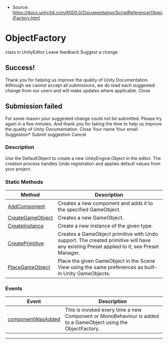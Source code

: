 * Source: https://docs.unity3d.com/6000.0/Documentation/ScriptReference/ObjectFactory.html

# ObjectFactory
class in UnityEditor
Leave feedback
Suggest a change
## Success!
Thank you for helping us improve the quality of Unity Documentation. Although we cannot accept all submissions, we do read each suggested change from our users and will make updates where applicable.
Close
## Submission failed
For some reason your suggested change could not be submitted. Please <a>try again</a> in a few minutes. And thank you for taking the time to help us improve the quality of Unity Documentation.
Close
Your name Your email Suggestion* Submit suggestion
Cancel
### Description
Use the DefaultObject to create a new UnityEngine.Object in the editor.
The creation process handles Undo registration and applies default values from your project.
### Static Methods
Method | Description  
---|---  
[AddComponent](https://docs.unity3d.com/6000.0/Documentation/ScriptReference/ObjectFactory.AddComponent.html) | Creates a new component and adds it to the specified GameObject.  
[CreateGameObject](https://docs.unity3d.com/6000.0/Documentation/ScriptReference/ObjectFactory.CreateGameObject.html) | Creates a new GameObject.  
[CreateInstance](https://docs.unity3d.com/6000.0/Documentation/ScriptReference/ObjectFactory.CreateInstance.html) | Create a new instance of the given type.  
[CreatePrimitive](https://docs.unity3d.com/6000.0/Documentation/ScriptReference/ObjectFactory.CreatePrimitive.html) | Creates a GameObject primitive with Undo support. The created primitive will have any existing Preset applied to it, see Preset Manager.  
[PlaceGameObject](https://docs.unity3d.com/6000.0/Documentation/ScriptReference/ObjectFactory.PlaceGameObject.html) | Place the given GameObject in the Scene View using the same preferences as built-in Unity GameObjects.  
### Events
Event | Description  
---|---  
[componentWasAdded](https://docs.unity3d.com/6000.0/Documentation/ScriptReference/ObjectFactory-componentWasAdded.html) | This is invoked every time a new Component or MonoBehaviour is added to a GameObject using the ObjectFactory.  
* * *
